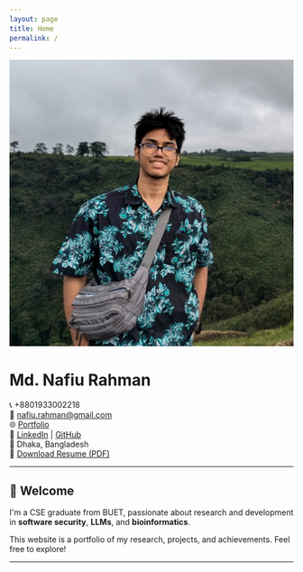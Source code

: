 ```yaml
---
layout: page
title: Home
permalink: /
---
```


![Md. Nafiu Rahman](assets/images/nfu.jpg)

# Md. Nafiu Rahman

📞 +8801933002218  
📧 [nafiu.rahman@gmail.com](mailto:nafiu.rahman@gmail.com)  
🌐 [Portfolio](https://nafiurahman77.github.io)  
🔗 [LinkedIn](https://www.linkedin.com/in/md-nafiu-rahman-1a782a262/) | [GitHub](https://github.com/NafiuRahman77)  
📍 Dhaka, Bangladesh  
📄 [Download Resume (PDF)](assets/files/Md_Nafiu_Rahman_resume.pdf)

---

## 👋 Welcome

I'm a CSE graduate from BUET, passionate about research and development in **software security**, **LLMs**, and **bioinformatics**.

This website is a portfolio of my research, projects, and achievements. Feel free to explore!

---
